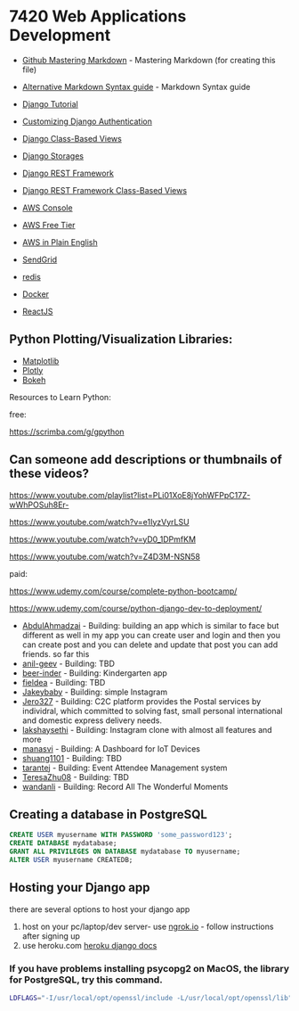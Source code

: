 # 7420 Web Applications Development

* [Github Mastering Markdown](https://guides.github.com/features/mastering-markdown/) - Mastering Markdown (for creating this file)
* [Alternative Markdown Syntax guide](https://www.markdownguide.org/basic-syntax/) - Markdown Syntax guide   


* [Django Tutorial](https://docs.djangoproject.com/en/3.0/intro/tutorial01/)
* [Customizing Django Authentication](https://docs.djangoproject.com/en/3.0/topics/auth/customizing/#substituting-a-custom-user-model)

* [Django Class-Based Views](https://ccbv.co.uk/)
* [Django Storages](https://django-storages.readthedocs.io/en/latest/index.html)
* [Django REST Framework](https://www.django-rest-framework.org/)
* [Django REST Framework Class-Based Views](http://www.cdrf.co/)

* [AWS Console](https://console.aws.amazon.com/console/home)
* [AWS Free Tier](https://aws.amazon.com/free/)
* [AWS in Plain English](https://expeditedsecurity.com/aws-in-plain-english/)
* [SendGrid](https://sendgrid.com/)
* [redis](https://redis.io)
* [Docker](https://www.docker.com/)

* [ReactJS](https://reactjs.org/)


## Python Plotting/Visualization Libraries:
* [Matplotlib](https://matplotlib.org/)
* [Plotly](https://plotly.com/python/)
* [Bokeh](https://bokeh.org/)

Resources to Learn Python:


free:

https://scrimba.com/g/gpython

## Can someone add descriptions or thumbnails of these videos?

https://www.youtube.com/playlist?list=PLi01XoE8jYohWFPpC17Z-wWhPOSuh8Er-

https://www.youtube.com/watch?v=e1IyzVyrLSU

https://www.youtube.com/watch?v=yD0_1DPmfKM

https://www.youtube.com/watch?v=Z4D3M-NSN58


paid: 

https://www.udemy.com/course/complete-python-bootcamp/

https://www.udemy.com/course/python-django-dev-to-deployment/


* [AbdulAhmadzai](https://github.com/AbdulAhmadzai/WebApplicationAssignment1) - Building: building an app which is similar to face but different as well in my app you can create user and login and then you can create post and you can delete and update that post you can add friends.  so far this 
* [anil-geev](https://github.com/anil-geev/Assignment1_7420) - Building: TBD
* [beer-inder](https://github.com/beer-inder/Assignment1_7420_WebApp) - Building: Kindergarten app
* [fieldea](https://github.com/fieldea/WADA1) - Building: TBD
* [Jakeybaby](https://github.com/Jakeybaby/Assignemnt17420) - Building: simple Instagram
* [Jero327](https://github.com/Jero327/7420-Assessment) - Building: C2C platform provides the Postal services by individral, which committed to solving fast, small personal international and domestic express delivery needs.
* [lakshaysethi](https://github.com/lakshaysethi/Assignment-1-7420-ls) - Building: Instagram clone with almost all features and more 
* [manasvi](https://github.com/Manasvityagi/webapp_7420) - Building: A Dashboard for IoT Devices
* [shuang1101](https://github.com/shuang1101/WebAppAssignment1) - Building: TBD
* [tarantej](https://github.com/tarantej/assignment1_7420) - Building: Event Attendee Management system
* [TeresaZhu08](https://github.com/TeresaZhu08/Ass1) - Building: TBD
* [wandanli](https://github.com/wandanli/Web_App_Dev_Assignment1) - Building: Record All The Wonderful Moments


## Creating a database in PostgreSQL

```sql
CREATE USER myusername WITH PASSWORD 'some_password123';
CREATE DATABASE mydatabase;
GRANT ALL PRIVILEGES ON DATABASE mydatabase TO myusername;
ALTER USER myusername CREATEDB;
```

## Hosting your Django app
there are several options to host your django app
1. host on your pc/laptop/dev server- use [ngrok.io](https://ngrok.io) - follow instructions after signing up
2. use heroku.com [heroku django docs](https://devcenter.heroku.com/articles/deploying-python)

### If you have problems installing psycopg2 on MacOS, the library for PostgreSQL, try this command.
```bash
LDFLAGS="-I/usr/local/opt/openssl/include -L/usr/local/opt/openssl/lib" pip install --upgrade psycopg2
```
